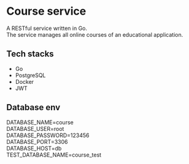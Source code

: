 # Course service
A RESTful service written in Go.  
The service manages all online courses of an educational application.

## Tech stacks
- Go
- PostgreSQL
- Docker
- JWT

## Database env
DATABASE_NAME=course  
DATABASE_USER=root  
DATABASE_PASSWORD=123456  
DATABASE_PORT=3306  
DATABASE_HOST=db  
TEST_DATABASE_NAME=course_test
